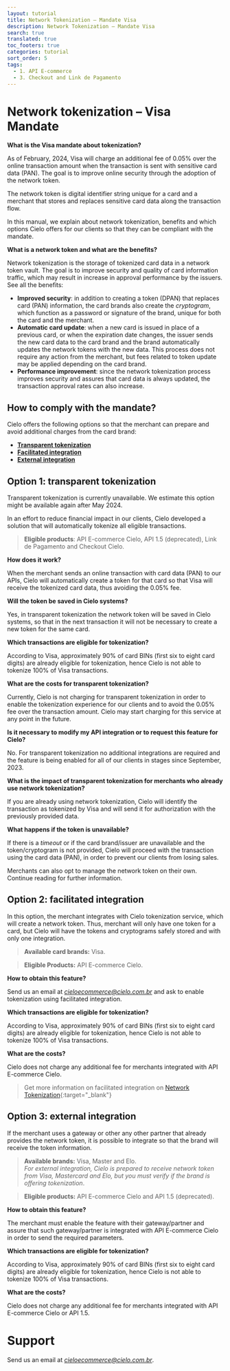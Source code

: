 ```yaml
---
layout: tutorial
title: Network Tokenization – Mandate Visa
description: Network Tokenization – Mandate Visa
search: true
translated: true
toc_footers: true
categories: tutorial
sort_order: 5
tags:
  - 1. API E-commerce
  - 3. Checkout and Link de Pagamento
---
```


# Network tokenization – Visa Mandate

**What is the Visa mandate about tokenization?**

As of February, 2024, Visa will charge an additional fee of 0.05% over the online transaction amount when the transaction is sent with sensitive card data (PAN). The goal is to improve online security through the adoption of the network token.

The network token is digital identifier string unique for a card and a merchant that stores and replaces sensitive card data along the transaction flow.

In this manual, we explain about network tokenization, benefits and which options Cielo offers for our clients so that they can be compliant with the mandate.

**What is a network token and what are the benefits?**

Network tokenization is the storage of tokenized card data in a network token vault.
The goal is to improve security and quality of card information traffic, which may result in increase in approval performance by the issuers. See all the benefits:

* **Improved security**: in addition to creating a token (DPAN) that replaces card (PAN) information, the card brands also create the *cryptogram*, which function as a password or signature of the brand, unique for both the card and the merchant.
* **Automatic card update**: when a new card is issued in place of a previous card, or when the expiration date changes, the issuer sends the new card data to the card brand and the brand automatically updates the network tokens with the new data. This process does not require any action from the merchant, but fees related to token update may be applied depending on the card brand.
* **Performance improvement**: since the network tokenization process improves security and assures that card data is always updated, the transaction approval rates can also increase.

## How to comply with the mandate?

Cielo offers the following options so that the merchant can prepare and avoid additional charges from the card brand:

* **[Transparent tokenization](https://developercielo.github.io/en/tutorial/tokenizacaobandeira#option-1-transparent-tokenization)**
* **[Facilitated integration](https://developercielo.github.io/en/tutorial/tokenizacaobandeira#option-2-facilitated-integration)**
* **[External integration](https://developercielo.github.io/en/tutorial/tokenizacaobandeira#option-3-external-integration)**

## Option 1: transparent tokenization

<aside class="warning">Transparent tokenization is currently unavailable. We estimate this option might be available again after May 2024.</aside>

In an effort to reduce financial impact in our clients, Cielo developed a solution that will automatically tokenize all eligible transactions.

> **Eligible products**: API E-commerce Cielo, API 1.5 (deprecated), Link de Pagamento and Checkout Cielo.

**How does it work?**

When the merchant sends an online transaction with card data (PAN) to our APIs, Cielo will automatically create a token for that card so that Visa will receive the tokenized card data, thus avoiding the 0.05% fee.

**Will the token be saved in Cielo systems?**

Yes, in transparent tokenization the network token will be saved in Cielo systems, so that in the next transaction it will not be necessary to create a new token for the same card.

**Which transactions are eligible for tokenization?**

According to Visa, approximately 90% of card BINs (first six to eight card digits) are already eligible for tokenization, hence Cielo is not able to tokenize 100% of Visa transactions.

**What are the costs for transparent tokenization?**

Currently, Cielo is not charging for transparent tokenization in order to enable the tokenization experience for our clients and to avoid the 0.05% fee over the transaction amount. Cielo may start charging for this service at any point in the future.

**Is it necessary to modify my API integration or to request this feature for Cielo?**

No. For transparent tokenization no additional integrations are required and the feature is being enabled for all of our clients in stages since September, 2023.

**What is the impact of transparent tokenization for merchants who already use network tokenization?**

If you are already using network tokenization, Cielo will identify the transaction as tokenized by Visa and will send it for authorization with the previously provided data.

**What happens if the token is unavailable?**

If there is a *timeout* or if the card brand/issuer are unavailable and the token/cryptogram is not provided, Cielo will proceed with the transaction using the card data (PAN), in order to prevent our clients from losing sales.

Merchants can also opt to manage the network token on their own. Continue reading for further information.

## Option 2: facilitated integration

In this option, the merchant integrates with Cielo tokenization service, which will create a network token. Thus, merchant will only have one token for a card, but Cielo will have the tokens and cryptograms safely stored and with only one integration.

> **Available card brands:** Visa.

> **Eligible Products:** API E-commerce Cielo.

**How to obtain this feature?**

Send us an email at *cieloecommerce@cielo.com.br* and ask to enable tokenization using facilitated integration.

**Which transactions are eligible for tokenization?**

According to Visa, approximately 90% of card BINs (first six to eight card digits) are already eligible for tokenization, hence Cielo is not able to tokenize 100% of Visa transactions.

**What are the costs?**

Cielo does not charge any additional fee for merchants integrated with API E-commerce Cielo.

> Get more information on facilitated integration on [Network Tokenization](https://developercielo.github.io/en/manual/cielo-ecommerce#network-tokenization){:target="_blank"}

## Option 3: external integration

If the merchant uses a gateway or other any other partner that already provides the network token, it is possible to integrate so that the brand will receive the token information.

> **Available brands:** Visa, Master and Elo.<br>
> *For external integration, Cielo is prepared to receive network token from Visa, Mastercard and Elo, but you must verify if the brand is offering tokenization*.

> **Eligible products:** API E-commerce Cielo and API 1.5 (deprecated).

**How to obtain this feature?**

The merchant must enable the feature with their gateway/partner and assure that such gateway/partner is integrated with API E-commerce Cielo in order to send the required parameters.

**Which transactions are eligible for tokenization?**

According to Visa, approximately 90% of card BINs (first six to eight card digits) are already eligible for tokenization, hence Cielo is not able to tokenize 100% of Visa transactions.

**What are the costs?**

Cielo does not charge any additional fee for merchants integrated with API E-commerce Cielo or API 1.5.

# Support

Send us an email at *cieloecommerce@cielo.com.br*.
